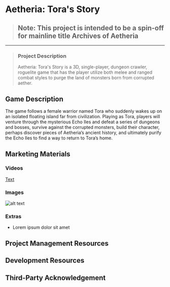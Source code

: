 # Aetheria: Tora's Story

> ## Note: This project is intended to be a spin-off for mainline title Archives of Aetheria

---

> ### Project Description
> Aetheria: Tora's Story is a 3D, single-player, dungeon crawler, roguelite game that has the player utilize both melee and ranged combat styles to purge the land of monsters born from corrupted aether.

## Game Description

The game follows a female warrior named Tora who suddenly wakes up on an isolated floating island far from civilization. Playing as Tora, players will venture through the mysterious Echo Iles and defeat a series of dungeons and bosses, survive against the corrupted monsters, build their character, perhaps discover pieces of Aetheria’s ancient history, and ultimately purify the Echo Iles to find a way to return to Tora’s home.

## Marketing Materials

### Videos

[Text](Link)

### Images

![alt text](Link)

### Extras

- Lorem ipsum dolor sit amet

## Project Management Resources

## Development Resources

## Third-Party Acknowledgement
